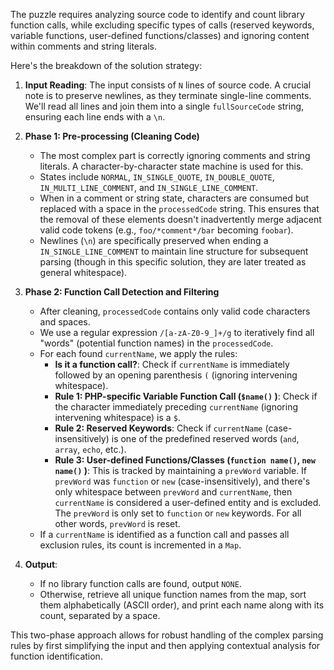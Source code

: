 The puzzle requires analyzing source code to identify and count library function calls, while excluding specific types of calls (reserved keywords, variable functions, user-defined functions/classes) and ignoring content within comments and string literals.

Here's the breakdown of the solution strategy:

1.  **Input Reading**: The input consists of `N` lines of source code. A crucial note is to preserve newlines, as they terminate single-line comments. We'll read all lines and join them into a single `fullSourceCode` string, ensuring each line ends with a `\n`.

2.  **Phase 1: Pre-processing (Cleaning Code)**
    *   The most complex part is correctly ignoring comments and string literals. A character-by-character state machine is used for this.
    *   States include `NORMAL`, `IN_SINGLE_QUOTE`, `IN_DOUBLE_QUOTE`, `IN_MULTI_LINE_COMMENT`, and `IN_SINGLE_LINE_COMMENT`.
    *   When in a comment or string state, characters are consumed but replaced with a space in the `processedCode` string. This ensures that the removal of these elements doesn't inadvertently merge adjacent valid code tokens (e.g., `foo/*comment*/bar` becoming `foobar`).
    *   Newlines (`\n`) are specifically preserved when ending a `IN_SINGLE_LINE_COMMENT` to maintain line structure for subsequent parsing (though in this specific solution, they are later treated as general whitespace).

3.  **Phase 2: Function Call Detection and Filtering**
    *   After cleaning, `processedCode` contains only valid code characters and spaces.
    *   We use a regular expression `/[a-zA-Z0-9_]+/g` to iteratively find all "words" (potential function names) in the `processedCode`.
    *   For each found `currentName`, we apply the rules:
        *   **Is it a function call?**: Check if `currentName` is immediately followed by an opening parenthesis `(` (ignoring intervening whitespace).
        *   **Rule 1: PHP-specific Variable Function Call (`$name()` )**: Check if the character immediately preceding `currentName` (ignoring intervening whitespace) is a `$`.
        *   **Rule 2: Reserved Keywords**: Check if `currentName` (case-insensitively) is one of the predefined reserved words (`and`, `array`, `echo`, etc.).
        *   **Rule 3: User-defined Functions/Classes (`function name()`, `new name()` )**: This is tracked by maintaining a `prevWord` variable. If `prevWord` was `function` or `new` (case-insensitively), and there's only whitespace between `prevWord` and `currentName`, then `currentName` is considered a user-defined entity and is excluded. The `prevWord` is only set to `function` or `new` keywords. For all other words, `prevWord` is reset.
    *   If a `currentName` is identified as a function call and passes all exclusion rules, its count is incremented in a `Map`.

4.  **Output**:
    *   If no library function calls are found, output `NONE`.
    *   Otherwise, retrieve all unique function names from the map, sort them alphabetically (ASCII order), and print each name along with its count, separated by a space.

This two-phase approach allows for robust handling of the complex parsing rules by first simplifying the input and then applying contextual analysis for function identification.